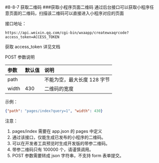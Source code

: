 #8-8-7 获取二维码
###获取小程序页面二维码
通过后台接口可以获取小程序任意页面的二维码，扫描该二维码可以直接进入小程序对应的页面

接口地址：
```
https://api.weixin.qq.com/cgi-bin/wxaapp/createwxaqrcode?access_token=ACCESS_TOKEN
```
获取 access_token 详见文档

POST 参数说明

|参数	|默认值	|说明|
|:--|:--|:--|
|path	|	|不能为空，最大长度 128 字节|
|width	|430|	二维码的宽度|
示例：
```json
{"path": "pages/index?query=1", "width": 430}
```
注意：
1. pages/index 需要在 app.json 的 pages 中定义
2. 通过该接口，仅能生成已发布的小程序的二维码。
3. 可以在开发者工具预览时生成开发版的带参二维码。
4. 带参二维码只有 100000 个，请谨慎调用。
5. POST 参数需要转成 json 字符串，不支持 form 表单提交。